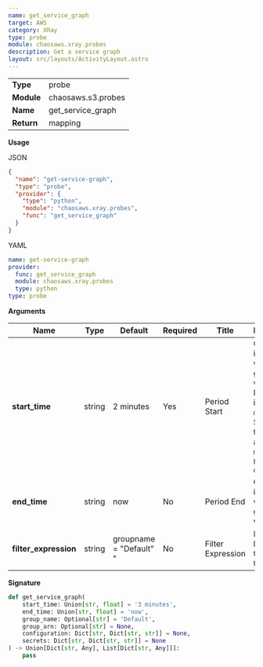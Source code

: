 ```yaml
---
name: get_service_graph
target: AWS
category: XRay
type: probe
module: chaosaws.xray.probes
description: Get a service graph
layout: src/layouts/ActivityLayout.astro
---
```


|            |                    |
| ---------- | ------------------ |
| **Type**   | probe              |
| **Module** | chaosaws.s3.probes |
| **Name**   | get_service_graph      |
| **Return** | mapping            |

**Usage**

JSON

```json
{
  "name": "get-service-graph",
  "type": "probe",
  "provider": {
    "type": "python",
    "module": "chaosaws.xray.probes",
    "func": "get_service_graph"
  }
}
```

YAML

```yaml
name: get-service-graph
provider:
  func: get_service_graph
  module: chaosaws.xray.probes
  type: python
type: probe
```

**Arguments**

| Name            | Type   | Default | Required | Title      | Description                               |
| --------------- | ------ | ------- | -------- | ---------- | ----------------------------------------- |
| **start_time** | string | 2 minutes | Yes      | Period Start     | Get traces issued within a given window. For instance: `3 minutes`. Supported time units are `seconds`, `minutes`, `hours` and `days`                        |
| **end_time** | string | now | No      | Period End     | Get traces issued within a given window                        |
| **filter_expression**  | string | groupname = "Default" " | No       | Filter Expression    | Filter Expression to select traces          |

**Signature**

```python
def get_service_graph(
    start_time: Union[str, float] = '3 minutes',
    end_time: Union[str, float] = 'now',
    group_name: Optional[str] = 'Default',
    group_arn: Optional[str] = None,
    configuration: Dict[str, Dict[str, str]] = None,
    secrets: Dict[str, Dict[str, str]] = None
) -> Union[Dict[str, Any], List[Dict[str, Any]]]:
    pass
```
